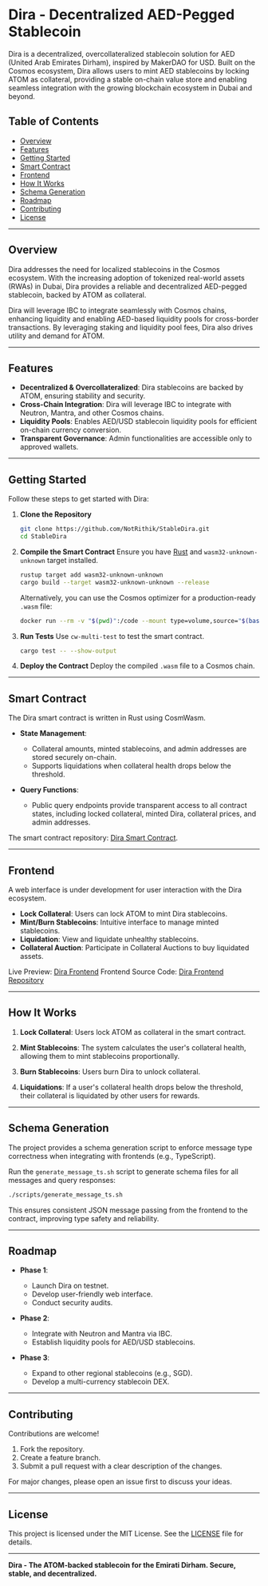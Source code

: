 # Dira - Decentralized AED-Pegged Stablecoin

Dira is a decentralized, overcollateralized stablecoin solution for AED (United Arab Emirates Dirham), inspired by MakerDAO for USD. Built on the Cosmos ecosystem, Dira allows users to mint AED stablecoins by locking ATOM as collateral, providing a stable on-chain value store and enabling seamless integration with the growing blockchain ecosystem in Dubai and beyond.

## Table of Contents
- [Overview](#overview)
- [Features](#features)
- [Getting Started](#getting-started)
- [Smart Contract](#smart-contract)
- [Frontend](#frontend)
- [How It Works](#how-it-works)
- [Schema Generation](#schema-generation)
- [Roadmap](#roadmap)
- [Contributing](#contributing)
- [License](#license)

---

## Overview

Dira addresses the need for localized stablecoins in the Cosmos ecosystem. With the increasing adoption of tokenized real-world assets (RWAs) in Dubai, Dira provides a reliable and decentralized AED-pegged stablecoin, backed by ATOM as collateral.

Dira will leverage IBC to integrate seamlessly with Cosmos chains, enhancing liquidity and enabling AED-based liquidity pools for cross-border transactions. By leveraging staking and liquidity pool fees, Dira also drives utility and demand for ATOM.

---

## Features

- **Decentralized & Overcollateralized**: Dira stablecoins are backed by ATOM, ensuring stability and security.
- **Cross-Chain Integration**: Dira will leverage IBC to integrate with Neutron, Mantra, and other Cosmos chains.
- **Liquidity Pools**: Enables AED/USD stablecoin liquidity pools for efficient on-chain currency conversion.
- **Transparent Governance**: Admin functionalities are accessible only to approved wallets.

---

## Getting Started

Follow these steps to get started with Dira:

1. **Clone the Repository**
   ```bash
   git clone https://github.com/NotRithik/StableDira.git
   cd StableDira
   ```

2. **Compile the Smart Contract**
   Ensure you have [Rust](https://www.rust-lang.org/) and `wasm32-unknown-unknown` target installed.
   ```bash
   rustup target add wasm32-unknown-unknown
   cargo build --target wasm32-unknown-unknown --release
   ```

   Alternatively, you can use the Cosmos optimizer for a production-ready `.wasm` file:
   ```bash
   docker run --rm -v "$(pwd)":/code --mount type=volume,source="$(basename "$(pwd)")_cache",target=/target --mount type=volume,source=registry_cache,target=/usr/local/cargo/registry cosmwasm/optimizer:0.16.0
   ```

3. **Run Tests**
   Use `cw-multi-test` to test the smart contract.
   ```bash
   cargo test -- --show-output
   ```

4. **Deploy the Contract**
   Deploy the compiled `.wasm` file to a Cosmos chain.

---

## Smart Contract

The Dira smart contract is written in Rust using CosmWasm.

- **State Management**:
  - Collateral amounts, minted stablecoins, and admin addresses are stored securely on-chain.
  - Supports liquidations when collateral health drops below the threshold.

- **Query Functions**:
  - Public query endpoints provide transparent access to all contract states, including locked collateral, minted Dira, collateral prices, and admin addresses.

The smart contract repository: [Dira Smart Contract](https://github.com/NotRithik/StableDira).

---

## Frontend

A web interface is under development for user interaction with the Dira ecosystem.

- **Lock Collateral**: Users can lock ATOM to mint Dira stablecoins.
- **Mint/Burn Stablecoins**: Intuitive interface to manage minted stablecoins.
- **Liquidation**: View and liquidate unhealthy stablecoins.
- **Collateral Auction**: Participate in Collateral Auctions to buy liquidated assets.

Live Preview: [Dira Frontend](https://xatrknaz5h7ejdov.vercel.app/)
Frontend Source Code: [Dira Frontend Repository](https://github.com/NotRithik/dira-frontend)

---

## How It Works

1. **Lock Collateral**:
   Users lock ATOM as collateral in the smart contract.

2. **Mint Stablecoins**:
   The system calculates the user's collateral health, allowing them to mint stablecoins proportionally.

3. **Burn Stablecoins**:
   Users burn Dira to unlock collateral.

4. **Liquidations**:
   If a user's collateral health drops below the threshold, their collateral is liquidated by other users for rewards.

---

## Schema Generation

The project provides a schema generation script to enforce message type correctness when integrating with frontends (e.g., TypeScript).

Run the `generate_message_ts.sh` script to generate schema files for all messages and query responses:

```bash
./scripts/generate_message_ts.sh
```

This ensures consistent JSON message passing from the frontend to the contract, improving type safety and reliability.

---

## Roadmap

- **Phase 1**:
  - Launch Dira on testnet.
  - Develop user-friendly web interface.
  - Conduct security audits.

- **Phase 2**:
  - Integrate with Neutron and Mantra via IBC.
  - Establish liquidity pools for AED/USD stablecoins.

- **Phase 3**:
  - Expand to other regional stablecoins (e.g., SGD).
  - Develop a multi-currency stablecoin DEX.

---

## Contributing

Contributions are welcome!

1. Fork the repository.
2. Create a feature branch.
3. Submit a pull request with a clear description of the changes.

For major changes, please open an issue first to discuss your ideas.

---

## License

This project is licensed under the MIT License. See the [LICENSE](LICENSE) file for details.

---

**Dira - The ATOM-backed stablecoin for the Emirati Dirham. Secure, stable, and decentralized.**
